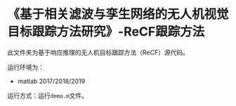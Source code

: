 # 《基于相关滤波与孪生网络的无人机视觉目标跟踪方法研究》-ReCF跟踪方法

此文件夹为基于响应推理的无人机目标跟踪方法（ReCF）源代码。

运行环境为：

- matlab 2017/2018/2019

运行方式：运行`demo.m`文件。